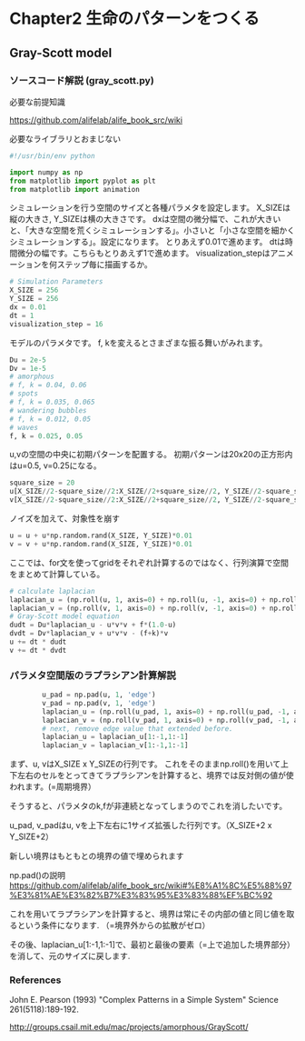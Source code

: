 # Chapter2 生命のパターンをつくる

## Gray-Scott model

### ソースコード解説 (gray_scott.py)

必要な前提知識

https://github.com/alifelab/alife_book_src/wiki

必要なライブラリとおまじない
```python
#!/usr/bin/env python

import numpy as np
from matplotlib import pyplot as plt
from matplotlib import animation
```

シミュレーションを行う空間のサイズと各種パラメタを設定します。
X_SIZEは縦の大きさ, Y_SIZEは横の大きさです。
dxは空間の微分幅で、これが大きいと、「大きな空間を荒くシミュレーションする」。小さいと「小さな空間を細かくシミュレーションする」。設定になります。
とりあえず0.01で進めます。
dtは時間微分の幅です。こちらもとりあえず1で進めます。
visualization_stepはアニメーションを何ステップ毎に描画するか。
```python
# Simulation Parameters
X_SIZE = 256
Y_SIZE = 256
dx = 0.01
dt = 1
visualization_step = 16
```

モデルのパラメタです。
f, kを変えるとさまざまな振る舞いがみれます。
```python
Du = 2e-5
Dv = 1e-5
# amorphous
# f, k = 0.04, 0.06
# spots
# f, k = 0.035, 0.065
# wandering bubbles
# f, k = 0.012, 0.05
# waves
f, k = 0.025, 0.05
```

u,vの空間の中央に初期パターンを配置する。
初期パターンは20x20の正方形内はu=0.5, v=0.25になる。
```python
square_size = 20
u[X_SIZE//2-square_size//2:X_SIZE//2+square_size//2, Y_SIZE//2-square_size//2:Y_SIZE//2+square_size//2] = 0.5
v[X_SIZE//2-square_size//2:X_SIZE//2+square_size//2, Y_SIZE//2-square_size//2:Y_SIZE//2+square_size//2] = 0.25
```
ノイズを加えて、対象性を崩す
```python
u = u + u*np.random.rand(X_SIZE, Y_SIZE)*0.01
v = v + u*np.random.rand(X_SIZE, Y_SIZE)*0.01
```

ここでは、for文を使ってgridをそれぞれ計算するのではなく、行列演算で空間をまとめて計算している。
```python
# calculate laplacian
laplacian_u = (np.roll(u, 1, axis=0) + np.roll(u, -1, axis=0) + np.roll(u, 1, axis=1) + np.roll(u, -1, axis=1) - 4*u) / (dx*dx)
laplacian_v = (np.roll(v, 1, axis=0) + np.roll(v, -1, axis=0) + np.roll(v, 1, axis=1) + np.roll(v, -1, axis=1) - 4*v) / (dx*dx)
# Gray-Scott model equation
dudt = Du*laplacian_u - u*v*v + f*(1.0-u)
dvdt = Dv*laplacian_v + u*v*v - (f+k)*v
u += dt * dudt
v += dt * dvdt
```

### パラメタ空間版のラプラシアン計算解説

```python
        u_pad = np.pad(u, 1, 'edge')
        v_pad = np.pad(v, 1, 'edge')
        laplacian_u = (np.roll(u_pad, 1, axis=0) + np.roll(u_pad, -1, axis=0) + np.roll(u_pad, 1, axis=1) + np.roll(u_pad, -1, axis=1) - 4*u_pad) / (dx*dx)
        laplacian_v = (np.roll(v_pad, 1, axis=0) + np.roll(v_pad, -1, axis=0) + np.roll(v_pad, 1, axis=1) + np.roll(v_pad, -1, axis=1) - 4*v_pad) / (dx*dx)
        # next, remove edge value that extended before.
        laplacian_u = laplacian_u[1:-1,1:-1]
        laplacian_v = laplacian_v[1:-1,1:-1]
```
まず、u, vはX_SIZE x Y_SIZEの行列です。
これをそのままnp.roll()を用いて上下左右のセルをとってきてラプラシアンを計算すると、境界では反対側の値が使われます。(=周期境界）

そうすると、パラメタのk,fが非連続となってしまうのでこれを消したいです。

u_pad, v_padはu, vを上下左右に1サイズ拡張した行列です。（X_SIZE+2 x Y_SIZE+2）

新しい境界はもともとの境界の値で埋められます

np.pad()の説明
https://github.com/alifelab/alife_book_src/wiki#%E8%A1%8C%E5%88%97%E3%81%AE%E3%82%B7%E3%83%95%E3%83%88%EF%BC%92

これを用いてラプラシアンを計算すると、境界は常にその内部の値と同じ値を取るという条件になります. （=境界外からの拡散がゼロ）

その後、laplacian_u[1:-1,1:-1]で、最初と最後の要素（=上で追加した境界部分）を消して、元のサイズに戻します.




### References

John E. Pearson (1993) "Complex Patterns in a Simple System" Science 261(5118):189-192.

http://groups.csail.mit.edu/mac/projects/amorphous/GrayScott/
